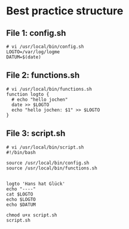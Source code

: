 # Best practice structure 

## File 1: config.sh 

```
# vi /usr/local/bin/config.sh
LOGTO=/var/log/logme
DATUM=$(date) 
```

## File 2: functions.sh 

```
# vi /usr/local/bin/functions.sh
function logto {
  # echo "hello jochen"
  date >> $LOGTO
  echo "hello jochen: $1" >> $LOGTO
}
```

## File 3: script.sh 

```
# vi /usr/local/bin/script.sh
#!/bin/bash
  
source /usr/local/bin/config.sh
source /usr/local/bin/functions.sh


logto 'Hans hat Glück'
echo "----"
cat $LOGTO
echo $LOGTO 
echo $DATUM

```

```
chmod u+x script.sh
script.sh
```
